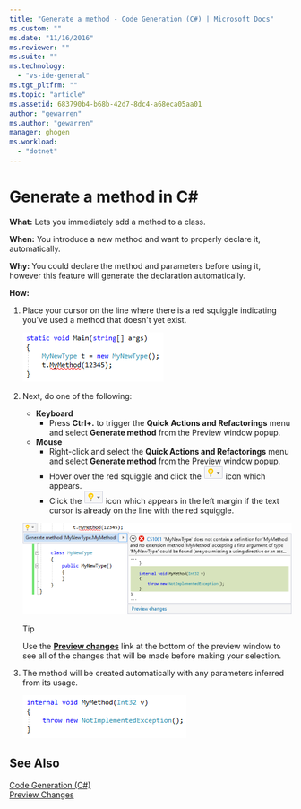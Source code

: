 ```yaml
---
title: "Generate a method - Code Generation (C#) | Microsoft Docs"
ms.custom: ""
ms.date: "11/16/2016"
ms.reviewer: ""
ms.suite: ""
ms.technology: 
  - "vs-ide-general"
ms.tgt_pltfrm: ""
ms.topic: "article"
ms.assetid: 683790b4-b68b-42d7-8dc4-a68eca05aa01
author: "gewarren"
ms.author: "gewarren"
manager: ghogen
ms.workload: 
  - "dotnet"
---
```


# Generate a method in C# #
**What:** Lets you immediately add a method to a class. 

**When:** You introduce a new method and want to properly declare it, automatically.  

**Why:** You could declare the method and parameters before using it, however this feature will generate the declaration automatically. 

**How:**

1. Place your cursor on the line where there is a red squiggle indicating you've used a method that doesn't yet exist.

   ![Highlighted code](media/method_highlight.png)

1. Next, do one of the following:
   * **Keyboard**
     * Press **Ctrl+.** to trigger the **Quick Actions and Refactorings** menu and select **Generate method** from the Preview window popup.
   * **Mouse**
     * Right-click and select the **Quick Actions and Refactorings** menu and select **Generate method** from the Preview window popup.
     * Hover over the red squiggle and click the ![Lightbulb](media/bulb.png) icon which appears.
     * Click the ![Lightbulb](media/bulb.png) icon which appears in the left margin if the text cursor is already on the line with the red squiggle.

   ![Generate method preview](media/method_preview.png)

   >[!TIP]
   >Use the [**Preview changes**](../../ide/preview-changes.md) link at the bottom of the preview window to see all of the changes that will be made before making your selection.

1. The method will be created automatically with any parameters inferred from its usage.

   ![Generate method result](media/method_result.png)

## See Also  
[Code Generation (C#)](../code-generation-csharp.md)  
[Preview Changes](../../ide/preview-changes.md)
